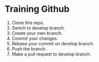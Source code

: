 # Training Github


1. Clone this repo.
2. Switch to develop branch.
3. Create your own branch.
4. Commit your changes.
5. Rebase your commit on develop branch.
6. Push the branch.
7. Make a pull request to develop branch.
